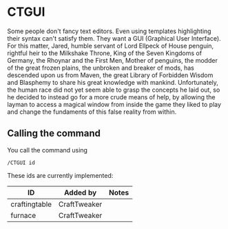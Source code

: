 # CTGUI

Some people don't fancy text editors. Even using templates highlighting their syntax can't satisfy them. They want a GUI (Graphical User Interface).  
For this matter, Jared, humble servant of Lord Ellpeck of House penguin, rightful heir to the Milkshake Throne, King of the Seven Kingdoms of Germany, the Rhoynar and the First Men, Mother of penguins, the modder of the great frozen plains, the unbroken and breaker of mods, has descended upon us from Maven, the great Library of Forbidden Wisdom and Blasphemy to share his great knowledge with mankind. Unfortunately, the human race did not yet seem able to grasp the concepts he laid out, so he decided to instead go for a more crude means of help, by allowing the layman to access a magical window from inside the game they liked to play and change the fundaments of this false reality from within. 


## Calling the command
You call the command using 
```
/CTGUI id
```

These ids are currently implemented:

| ID            | Added by     | Notes |
|---------------|--------------|-------|
| craftingtable | CraftTweaker |       |
| furnace       | CraftTweaker |       |